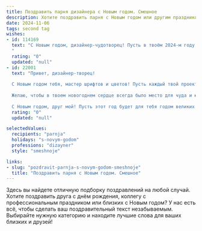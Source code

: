```yaml
---
title: Поздравить парня дизайнера с Новым годом. Смешное
description: Хотите поздравить парня с Новым годом или другим праздником? Наш ИИ создаст незабываемое поздравление, а вы обязательно выделитесь среди других.  
date: 2024-11-06
tags: second tag
wishes:
- id: 114169
  text: "С Новым годом, дизайнер-чудотворец! Пусть в твоём 2024-м году не будет скучных проектов, а только яркие идеи, словно фейерверк!  Желаю тебе креатива, который зашкаливает, и клиентов, которые не  жалеют на  твои шедевры денег – пускай твой кошелёк станет таким же толстым, как твой портфолио!  И помни:  главное – не переборщить с блестками!  (Но, если переборщишь – тоже ничего страшного, Новый год же!)
  "
  rating: "0"
  updated: "null"
- id: 22001
  text: "Привет, дизайнер-творец!
  
  С Новым годом тебя, мастер шрифтов и цветов! Пусть каждый твой проект будет таким же ярким и запоминающимся, как новогодняя гирлянда. Пусть идеи текут к тебе рекой, а креатив не знает границ. И да пребудет с тобой сила, чтобы каждый раз, когда клиент скажет \"сделай это проще\", ты мог ответить: \"Я уже сделал это максимально просто – для дизайнера!\".
  
  Желаю, чтобы в твоем новогоднем сердце всегда было место для чуда и юмора. И чтобы каждый раз, когда ты открывал бутылку шампанского, из нее выскакивал не только пробка, но и новая, невероятная идея!
  
  С Новым годом, друг мой! Пусть этот год будет для тебя годом великих дизайнерских побед и творческих открытий!"
  rating: "0"
  updated: "null"

selectedValues:
  recipients: "parnja"
  holidays: "s-novym-godom"
  professions: "dizayner"
  style: "smeshnoje"

links:
- slug: "pozdravit-parnja-s-novym-godom-smeshnoje"
  title: "Поздравить парня с Новым годом. Смешное"
---
```


Здесь вы найдете отличную подборку поздравлений на любой случай.
Хотите поздравить друга с днём рождения, коллегу с профессиональным праздником или близких с Новым годом? У нас есть всё, чтобы сделать ваш поздравительный текст незабываемым. Выбирайте нужную категорию и находите лучшие слова для ваших близких и друзей!
